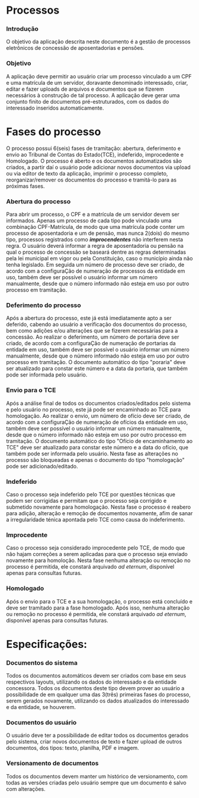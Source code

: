 # Processos

### Introdução
O objetivo da aplicação descrita neste documento é a gestão de processos eletrônicos de concessão de aposentadorias e pensões. 

### Objetivo
A aplicação deve permitir ao usuário criar um processo vinculado a um CPF e uma matrícula de um servidor, doravante denominado interessado, criar, editar e fazer uploads de arquivos e documentos que se fizerem necessários à construção de tal processo. A aplicação deve gerar uma conjunto finito de documentos pré-estruturados, com os dados do interessado inseridos automaticamente.

# Fases do processo

O processo possui 6(seis) fases de tramitação: abertura, deferimento e envio ao Tribunal de Contas do Estado(TCE), indeferido, improcedente e Homologado. O processo é aberto e os documentos automatizados são criados, a partir daí o usuário pode adicionar novos documentos via upload ou via editor de texto da aplicação, imprimir o processo completo, reorganizar/remover os documentos do processo e tramitá-lo para as próximas fases.

### Abertura do processo

Para abrir um processo, o CPF e a matrícula de um servidor devem ser informados. Apenas um processo de cada tipo pode vinculado uma combinação CPF-Matrícula, de modo que uma matrícula pode conter um processo de aposentadoria e um de pensão, mas nunca 2(dois) do mesmo tipo, processos registrados como ***improcendentes*** não interferem nesta regra. O usuário deverá informar a regra de aposentadoria ou pensão na qual o processo de concessão se baseará dentre as regras determinadas pela lei municipal em vigor ou pela Constituição, caso o município ainda não tenha legislado. Em seguida um número de processo deve ser criado, de acordo com a configuraÇão de numeração de processos da entidade em uso, também deve ser possível o usuário informar um número manualmente, desde que o número informado não esteja em uso por outro processo em tramitação.


### Deferimento do processo

Após a abertura do processo, este já está imediatamente apto a ser deferido, cabendo ao usuário a verificação dos documentos do processo, bem como adições e/ou alterações que se fizerem necessárias para a concessão. Ao realizar o deferimento, um número de portaria deve ser criado, de acordo com a configuraÇão de numeração de portarias da entidade em uso, também deve ser possível o usuário informar um número manualmente, desde que o número informado não esteja em uso por outro processo em tramitação. O documento automático do tipo "poraria" deve ser atualizado para constar este número e a data da portaria, que também pode ser informada pelo usuário.

### Envio para o TCE

Após a análise final de todos os documentos criados/editados pelo sistema e pelo usuário no processo, este já pode ser encaminhado ao TCE para homologação. Ao realizar o envio, um número de ofício deve ser criado, de acordo com a configuraÇão de numeração de ofícios da entidade em uso, também deve ser possível o usuário informar um número manualmente, desde que o número informado não esteja em uso por outro processo em tramitação. O documento automático do tipo "Ofício de encaminhamento ao TCE" deve ser atualizado para constar este número e a data do ofício, que também pode ser informada pelo usuário. Nesta fase as alterações no processo são bloqueadas e apenas o documento do tipo "homologação" pode ser adicionado/editado.

### Indeferido

Caso o processo seja indeferido pelo TCE por questões técnicas que podem ser corrigidas e permitam que o processo seja corrigido e submetido novamente para homologação. Nesta fase o processo é reabero para adição, alteração e remoção de documentos novamente, afim de sanar a irregularidade ténica apontada pelo TCE como causa do indeferimento.

### Improcedente

Caso o processo seja considerado improcedente pelo TCE, de modo que não hajam correções a serem aplicadas para que o processo seja enviado novamente para homoloção. Nesta fase nenhuma alteração ou remoção no processo é permitida, ele constará arquivado _ad eternum_, disponível apenas para consultas futuras.


### Homologado

Após o envio para o TCE e a sua homologação, o processo está concluído e deve ser tramitado para a fase homologado. Após isso, nenhuma alteração ou remoção no processo é permitida, ele constará arquivado _ad eternum_, disponível apenas para consultas futuras.


# Especificações:

### Documentos do sistema

Todos os documentos automáticos devem ser criados com base em seus respectivos layouts, utilizando os dados do interessado e da entidade concessora. Todos os documentos deste tipo devem prover ao usuário a possibilidade de em qualquer uma das 3(três) primeiras fases do processo, serem gerados novamente, utilizando os dados atualizados do interessado e da entidade, se houverem.

### Documentos do usuário

O usuário deve ter a possibilidade de editar todos os documentos gerados pelo sistema, criar novos documentos de texto e fazer upload de outros documentos, dos tipos: texto, planilha, PDF e imagem.

### Versionamento de documentos

Todos os documentos devem manter um histórico de versionamento, com todas as versões criadas pelo usuário sempre que um documento é salvo com alterações.


